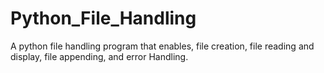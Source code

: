 # Python_File_Handling
A python file handling program that enables, file creation, file reading and display, file appending, and error Handling.
